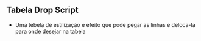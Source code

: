 ## Tabela Drop Script
- Uma tebela de estilização e efeito que pode pegar as linhas e deloca-la para onde desejar na tabela